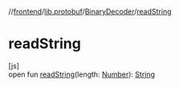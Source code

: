 //[frontend](../../../index.md)/[lib.protobuf](../index.md)/[BinaryDecoder](index.md)/[readString](read-string.md)

# readString

[js]\
open fun [readString](read-string.md)(length: [Number](https://kotlinlang.org/api/latest/jvm/stdlib/kotlin/-number/index.html)): [String](https://kotlinlang.org/api/latest/jvm/stdlib/kotlin/-string/index.html)

